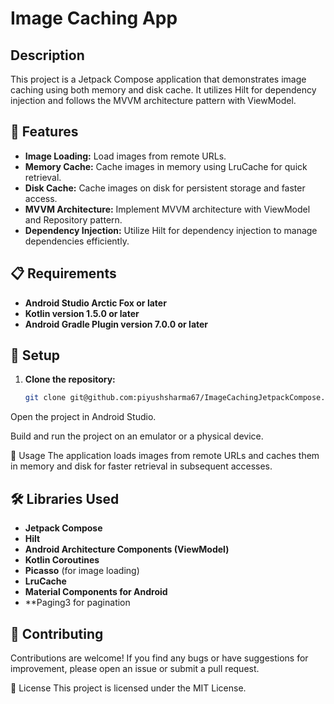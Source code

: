 # Image Caching App

## Description

This project is a Jetpack Compose application that demonstrates image caching using both memory and disk cache. It utilizes Hilt for dependency injection and follows the MVVM architecture pattern with ViewModel.

## 🚀 Features

- **Image Loading:** Load images from remote URLs.
- **Memory Cache:** Cache images in memory using LruCache for quick retrieval.
- **Disk Cache:** Cache images on disk for persistent storage and faster access.
- **MVVM Architecture:** Implement MVVM architecture with ViewModel and Repository pattern.
- **Dependency Injection:** Utilize Hilt for dependency injection to manage dependencies efficiently.

## 📋 Requirements

- **Android Studio Arctic Fox or later**
- **Kotlin version 1.5.0 or later**
- **Android Gradle Plugin version 7.0.0 or later**

## 🔧 Setup

1. **Clone the repository:**

   ```bash
   git clone git@github.com:piyushsharma67/ImageCachingJetpackCompose.git //if using ssh
Open the project in Android Studio.

Build and run the project on an emulator or a physical device.

📱 Usage
The application loads images from remote URLs and caches them in memory and disk for faster retrieval in subsequent accesses.

## 🛠️ Libraries Used

- **Jetpack Compose**
- **Hilt**
- **Android Architecture Components (ViewModel)**
- **Kotlin Coroutines**
- **Picasso** (for image loading)
- **LruCache**
- **Material Components for Android**
- **Paging3 for pagination

## 🤝 Contributing

Contributions are welcome! If you find any bugs or have suggestions for improvement, please open an issue or submit a pull request.

📄 License
This project is licensed under the MIT License.
